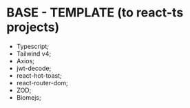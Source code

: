 # BASE - TEMPLATE (to react-ts projects)

- Typescript;
- Tailwind v4;
- Axios;
- jwt-decode;
- react-hot-toast;
- react-router-dom;
- ZOD;
- Biomejs;
